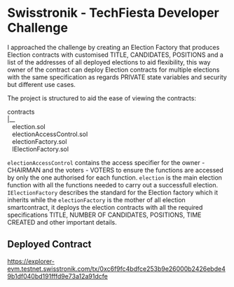 # Swisstronik - TechFiesta Developer Challenge

I approached the challenge by creating an Election Factory that produces Election contracts with customised TITLE, CANDIDATES, POSITIONS and a list of the addresses of all deployed elections to aid flexibility, this way owner of the contract can deploy Election contracts for multiple elections with the same specification as regards PRIVATE state variables and security but different use cases.

The project is structured to aid the ease of viewing the contracts:

contracts  
|__   
    &ensp; election.sol  
    &ensp; electionAccessControl.sol  
    &ensp; electionFactory.sol  
    &ensp; IElectionFactory.sol

```electionAccessControl``` contains the access specifier for the owner - CHAIRMAN and the voters - VOTERS to ensure the functions are accessed by only the one authorised for each function. ```election``` is the main election function with all the functions needed to carry out a successfull election. ```IElectionFactory``` describes the standard for the Election factory which it inherits while the ```electionFactory``` is the mother of all election smartcontract, it deploys the election contracts with all the required specifications TITLE, NUMBER OF CANDIDATES, POSITIONS, TIME CREATED and other important details.


## Deployed Contract 
https://explorer-evm.testnet.swisstronik.com/tx/0xc6f9fc4bdfce253b9e26000b2426ebde49b1df040bd191fffd9e73a12a91dcfe
